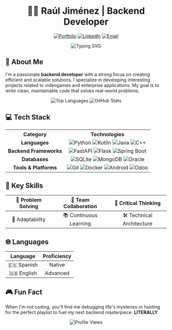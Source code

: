 <div align="center">

# 👨‍💻 Raúl Jiménez | Backend Developer

[![Portfolio](https://img.shields.io/badge/Portfolio-555555?style=for-the-badge&logo=github&logoColor=white)](https://github.com/rauljimm)
[![LinkedIn](https://img.shields.io/badge/LinkedIn-0077B5?style=for-the-badge&logo=linkedin&logoColor=white)](https://www.linkedin.com/in/rauljimm)
[![Email](https://img.shields.io/badge/Email-D14836?style=for-the-badge&logo=gmail&logoColor=white)](mailto:rauljimm.dev@gmail.com)

</div>

<div align="center">
  <img src="https://readme-typing-svg.demolab.com?font=Fira+Code&duration=3000&pause=1000&color=07A0F6&center=true&vCenter=true&random=false&width=435&lines=Passionate+Backend+Developer;Problem+Solver;Code+Enthusiast" alt="Typing SVG" />
</div>

## 🧠 About Me

I'm a passionate **backend developer** with a strong focus on creating efficient and scalable solutions. I specialize in developing interesting projects related to videogames and enterprise applications. My goal is to write clean, maintainable code that solves real-world problems.

<div align="center">
  
  <img src="https://github-readme-stats.vercel.app/api/top-langs/?username=rauljimm&layout=compact&theme=radical&hide_border=true&cachebuster=11" alt="Top Languages" />
  <img src="https://github-readme-stats.vercel.app/api?username=rauljimm&show_icons=true&theme=radical&hide_border=true&count_private=true&cachebuster=11" alt="GitHub Stats" />
  
</div>

## 💻 Tech Stack

<table align="center">
  <tr>
    <th>Category</th>
    <th>Technologies</th>
  </tr>
  <tr>
    <td align="center"><b>Languages</b></td>
    <td align="center">
      <img src="https://img.shields.io/badge/Python-3776AB?style=for-the-badge&logo=python&logoColor=white" alt="Python" />
      <img src="https://img.shields.io/badge/Kotlin-7F52FF?style=for-the-badge&logo=kotlin&logoColor=white" alt="Kotlin" />
      <img src="https://img.shields.io/badge/Java-ED8B00?style=for-the-badge&logo=openjdk&logoColor=white" alt="Java" />
      <img src="https://img.shields.io/badge/C++-00599C?style=for-the-badge&logo=cplusplus&logoColor=white" alt="C++" />
    </td>
  </tr>
  <tr>
    <td align="center"><b>Backend Frameworks</b></td>
    <td align="center">
      <img src="https://img.shields.io/badge/FastAPI-009688?style=for-the-badge&logo=fastapi&logoColor=white" alt="FastAPI" />
      <img src="https://img.shields.io/badge/Flask-000000?style=for-the-badge&logo=flask&logoColor=white" alt="Flask" />
      <img src="https://img.shields.io/badge/Spring_Boot-6DB33F?style=for-the-badge&logo=spring-boot&logoColor=white" alt="Spring Boot" />
    </td>
  </tr>
  <tr>
    <td align="center"><b>Databases</b></td>
    <td align="center">
      <img src="https://img.shields.io/badge/SQLite-003B57?style=for-the-badge&logo=sqlite&logoColor=white" alt="SQLite" />
      <img src="https://img.shields.io/badge/MongoDB-47A248?style=for-the-badge&logo=mongodb&logoColor=white" alt="MongoDB" />
      <img src="https://img.shields.io/badge/Oracle-F80000?style=for-the-badge&logo=oracle&logoColor=white" alt="Oracle" />
    </td>
  </tr>
  <tr>
    <td align="center"><b>Tools & Platforms</b></td>
    <td align="center">
      <img src="https://img.shields.io/badge/Git-F05032?style=for-the-badge&logo=git&logoColor=white" alt="Git" />
      <img src="https://img.shields.io/badge/Docker-2496ED?style=for-the-badge&logo=docker&logoColor=white" alt="Docker" />
      <img src="https://img.shields.io/badge/Android-3DDC84?style=for-the-badge&logo=android&logoColor=white" alt="Android" />
      <img src="https://img.shields.io/badge/Odoo-714B67?style=for-the-badge&logo=odoo&logoColor=white" alt="Odoo" />
    </td>
  </tr>
</table>

## 🎯 Key Skills

<div align="center">
  
| 🧩 Problem Solving | 🤝 Team Collaboration | 🧠 Critical Thinking |
|:------------------:|:---------------------:|:--------------------:|
| 🔄 Adaptability    | 📚 Continuous Learning | 🛠️ Technical Architecture |

</div>

## 🌐 Languages

<div align="center">
  
| Language | Proficiency |
|:--------:|:-----------:|
| 🇪🇸 Spanish | Native |
| 🇬🇧 English | Advanced |

</div>

## 🎮 Fun Fact

When I'm not coding, you'll find me debugging life's mysteries or hunting for the perfect playlist to fuel my next backend masterpiece. **LITERALLY**.

<div align="center">
  <img src="https://komarev.com/ghpvc/?username=rauljimm&style=for-the-badge&color=blue" alt="Profile Views" />
</div>

